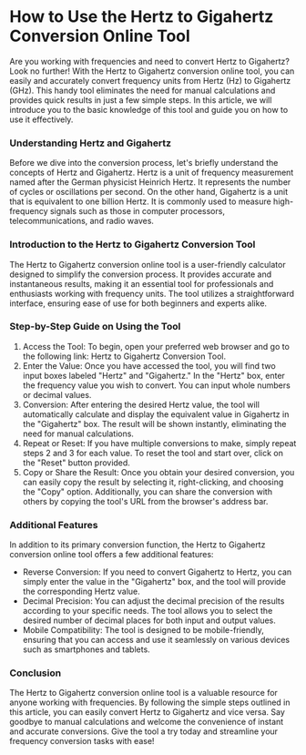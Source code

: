 How to Use the Hertz to Gigahertz Conversion Online Tool
========================================================

Are you working with frequencies and need to convert Hertz to Gigahertz? Look no further! With the Hertz to Gigahertz conversion online tool, you can easily and accurately convert frequency units from Hertz (Hz) to Gigahertz (GHz). This handy tool eliminates the need for manual calculations and provides quick results in just a few simple steps. In this article, we will introduce you to the basic knowledge of this tool and guide you on how to use it effectively.

### Understanding Hertz and Gigahertz

Before we dive into the conversion process, let's briefly understand the concepts of Hertz and Gigahertz. Hertz is a unit of frequency measurement named after the German physicist Heinrich Hertz. It represents the number of cycles or oscillations per second. On the other hand, Gigahertz is a unit that is equivalent to one billion Hertz. It is commonly used to measure high-frequency signals such as those in computer processors, telecommunications, and radio waves.

### Introduction to the Hertz to Gigahertz Conversion Tool

The Hertz to Gigahertz conversion online tool is a user-friendly calculator designed to simplify the conversion process. It provides accurate and instantaneous results, making it an essential tool for professionals and enthusiasts working with frequency units. The tool utilizes a straightforward interface, ensuring ease of use for both beginners and experts alike.

### Step-by-Step Guide on Using the Tool

1. Access the Tool: To begin, open your preferred web browser and go to the following link: Hertz to Gigahertz Conversion Tool.
2. Enter the Value: Once you have accessed the tool, you will find two input boxes labeled "Hertz" and "Gigahertz." In the "Hertz" box, enter the frequency value you wish to convert. You can input whole numbers or decimal values.
3. Conversion: After entering the desired Hertz value, the tool will automatically calculate and display the equivalent value in Gigahertz in the "Gigahertz" box. The result will be shown instantly, eliminating the need for manual calculations.
4. Repeat or Reset: If you have multiple conversions to make, simply repeat steps 2 and 3 for each value. To reset the tool and start over, click on the "Reset" button provided.
5. Copy or Share the Result: Once you obtain your desired conversion, you can easily copy the result by selecting it, right-clicking, and choosing the "Copy" option. Additionally, you can share the conversion with others by copying the tool's URL from the browser's address bar.

### Additional Features

In addition to its primary conversion function, the Hertz to Gigahertz conversion online tool offers a few additional features:

- Reverse Conversion: If you need to convert Gigahertz to Hertz, you can simply enter the value in the "Gigahertz" box, and the tool will provide the corresponding Hertz value.
- Decimal Precision: You can adjust the decimal precision of the results according to your specific needs. The tool allows you to select the desired number of decimal places for both input and output values.
- Mobile Compatibility: The tool is designed to be mobile-friendly, ensuring that you can access and use it seamlessly on various devices such as smartphones and tablets.

### Conclusion

The Hertz to Gigahertz conversion online tool is a valuable resource for anyone working with frequencies. By following the simple steps outlined in this article, you can easily convert Hertz to Gigahertz and vice versa. Say goodbye to manual calculations and welcome the convenience of instant and accurate conversions. Give the tool a try today and streamline your frequency conversion tasks with ease!